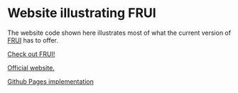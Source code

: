 # Website illustrating FRUI

The website code shown here illustrates most of what the current version of [FRUI](//github.com/yashdiniz/FRUI) has to offer.

[Check out FRUI!](//github.com/yashdiniz/FRUI)

[Official website.](//vrar3d.dbcegoa.ac.in/)

[Github Pages implementation](//yashdiniz.github.io/vrar3d/)